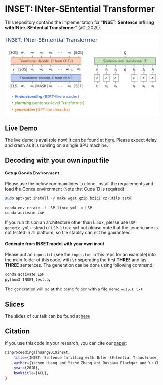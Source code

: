 # INSET: INter-SEntential Transformer

This repository contains the implementation for "**INSET: Sentence Infilling with INter-SEntential Transformer**" (ACL2020).

![Screenshot](inset.png)


## Live Demo

The live demo is available now! It can be found at [here](http://52.247.25.3:8899). Please expect delay and crash as it is running on a single GPU machine.

## Decoding with your own input file

#### Setup Conda Environment

Please use the below commandlines to clone, install the requirements and load the Conda environment (Note that Cuda 10 is required):


```bash
sudo apt-get install -y make wget gzip bzip2 xz-utils zstd
```

```bash
conda env create -f LSP-linux.yml -n LSP
conda activate LSP
```

If you run this on an architecture other than Linux, please use `LSP-generic.yml` instead of `LSP-linux.yml` but please note that the generic one is not tested in all platform, so the stablity can not be gauranteed.
  
#### Generate from INSET model with your own input
Please put an `input.txt` (see the `input.txt` in this repo for an example) into the main folder of this code, with `\t` seperating the first **THREE** and last **THREE** sentences. The generation can be done using following command:
  
```bash
conda activate LSP
python3 INSET_test.py
```
The generation will be at the same folder with a file name `output.txt`


## Slides
The slides of our talk can be found at [here](https://github.com/dreasysnail/INSET/blob/master/inset.pdf)


## Citation
If you use this code in your research, you can cite our [paper](https://arxiv.org/abs/1911.03892):
```bash
@inproceedings{huang2019inset,
    title={INSET: Sentence Infilling with INter-SEntential Transformer},
    author={Yichen Huang and Yizhe Zhang and Oussama Elachqar and Yu Cheng},
    year={2020},
    booktitle={ACL},
}
```


